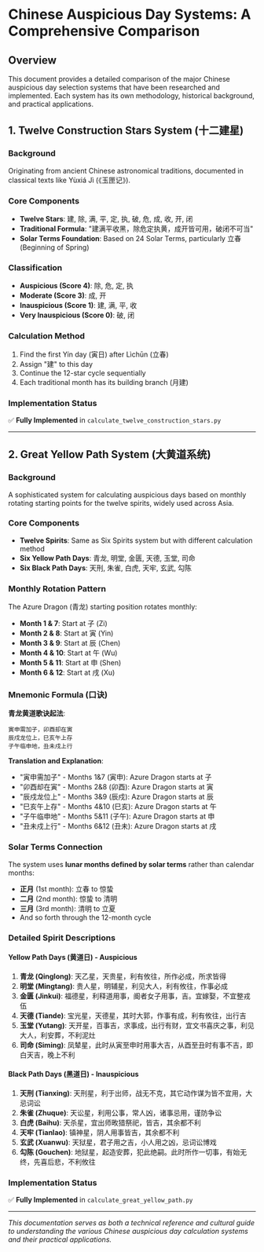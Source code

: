 # Chinese Auspicious Day Systems: A Comprehensive Comparison

## Overview

This document provides a detailed comparison of the major Chinese auspicious day selection systems that have been researched and implemented. Each system has its own methodology, historical background, and practical applications.

## 1. Twelve Construction Stars System (十二建星)

### Background
Originating from ancient Chinese astronomical traditions, documented in classical texts like Yùxiá Jì (《玉匣记》).

### Core Components
- **Twelve Stars**: 建, 除, 满, 平, 定, 执, 破, 危, 成, 收, 开, 闭
- **Traditional Formula**: "建满平收黑，除危定执黄，成开皆可用，破闭不可当"
- **Solar Terms Foundation**: Based on 24 Solar Terms, particularly 立春 (Beginning of Spring)

### Classification
- **Auspicious (Score 4)**: 除, 危, 定, 执
- **Moderate (Score 3)**: 成, 开
- **Inauspicious (Score 1)**: 建, 满, 平, 收
- **Very Inauspicious (Score 0)**: 破, 闭

### Calculation Method
1. Find the first Yín day (寅日) after Lìchūn (立春)
2. Assign "建" to this day
3. Continue the 12-star cycle sequentially
4. Each traditional month has its building branch (月建)

### Implementation Status
✅ **Fully Implemented** in `calculate_twelve_construction_stars.py`

---

## 2. Great Yellow Path System (大黄道系统)

### Background
A sophisticated system for calculating auspicious days based on monthly rotating starting points for the twelve spirits, widely used across Asia.

### Core Components
- **Twelve Spirits**: Same as Six Spirits system but with different calculation method
- **Six Yellow Path Days**: 青龙, 明堂, 金匮, 天德, 玉堂, 司命
- **Six Black Path Days**: 天刑, 朱雀, 白虎, 天牢, 玄武, 勾陈

### Monthly Rotation Pattern
The Azure Dragon (青龙) starting position rotates monthly:
- **Month 1 & 7**: Start at 子 (Zi)
- **Month 2 & 8**: Start at 寅 (Yin)
- **Month 3 & 9**: Start at 辰 (Chen)
- **Month 4 & 10**: Start at 午 (Wu)
- **Month 5 & 11**: Start at 申 (Shen)
- **Month 6 & 12**: Start at 戌 (Xu)

### Mnemonic Formula (口诀)
**青龙黄道歌诀起法**:
```
寅申需加子，卯酉却在寅
辰戍龙位上，巳亥午上存
子午临申地，丑未戍上行
```

**Translation and Explanation**:
- "寅申需加子" - Months 1&7 (寅申): Azure Dragon starts at 子
- "卯酉却在寅" - Months 2&8 (卯酉): Azure Dragon starts at 寅
- "辰戍龙位上" - Months 3&9 (辰戍): Azure Dragon starts at 辰
- "巳亥午上存" - Months 4&10 (巳亥): Azure Dragon starts at 午
- "子午临申地" - Months 5&11 (子午): Azure Dragon starts at 申
- "丑未戍上行" - Months 6&12 (丑未): Azure Dragon starts at 戌

### Solar Terms Connection
The system uses **lunar months defined by solar terms** rather than calendar months:
- **正月** (1st month): 立春 to 惊蛰
- **二月** (2nd month): 惊蛰 to 清明
- **三月** (3rd month): 清明 to 立夏
- And so forth through the 12-month cycle

### Detailed Spirit Descriptions

#### Yellow Path Days (黄道日) - Auspicious
1. **青龙 (Qinglong)**: 天乙星，天贵星，利有攸往，所作必成，所求皆得
2. **明堂 (Mingtang)**: 贵人星，明辅星，利见大人，利有攸往，作事必成
3. **金匮 (Jinkui)**: 福德星，利释道用事，阍者女子用事，吉。宜嫁娶，不宜整戎伍
4. **天德 (Tiande)**: 宝光星，天德星，其时大郭，作事有成，利有攸往，出行吉
5. **玉堂 (Yutang)**: 天开星，百事吉，求事成，出行有财，宜文书喜庆之事，利见大人，利安葬，不利泥灶
6. **司命 (Siming)**: 凤辇星，此时从寅至申时用事大吉，从酉至丑时有事不吉，即白天吉，晚上不利

#### Black Path Days (黑道日) - Inauspicious
1. **天刑 (Tianxing)**: 天刑星，利于出师，战无不克，其它动作谋为皆不宜用，大忌词讼
2. **朱雀 (Zhuque)**: 天讼星，利用公事，常人凶，诸事忌用，谨防争讼
3. **白虎 (Baihu)**: 天杀星，宜出师畋猎祭祀，皆吉，其余都不利
4. **天牢 (Tianlao)**: 镇神星，阴人用事皆吉，其余都不利
5. **玄武 (Xuanwu)**: 天狱星，君子用之吉，小人用之凶，忌词讼博戏
6. **勾陈 (Gouchen)**: 地狱星，起造安葬，犯此绝嗣。此时所作一切事，有始无终，先喜后悲，不利攸往

### Implementation Status
✅ **Fully Implemented** in `calculate_great_yellow_path.py`

---

*This documentation serves as both a technical reference and cultural guide to understanding the various Chinese auspicious day calculation systems and their practical applications.*